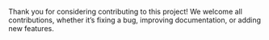 Thank you for considering contributing to this project! We welcome all contributions, whether it’s fixing a bug, improving documentation, or adding new features.
